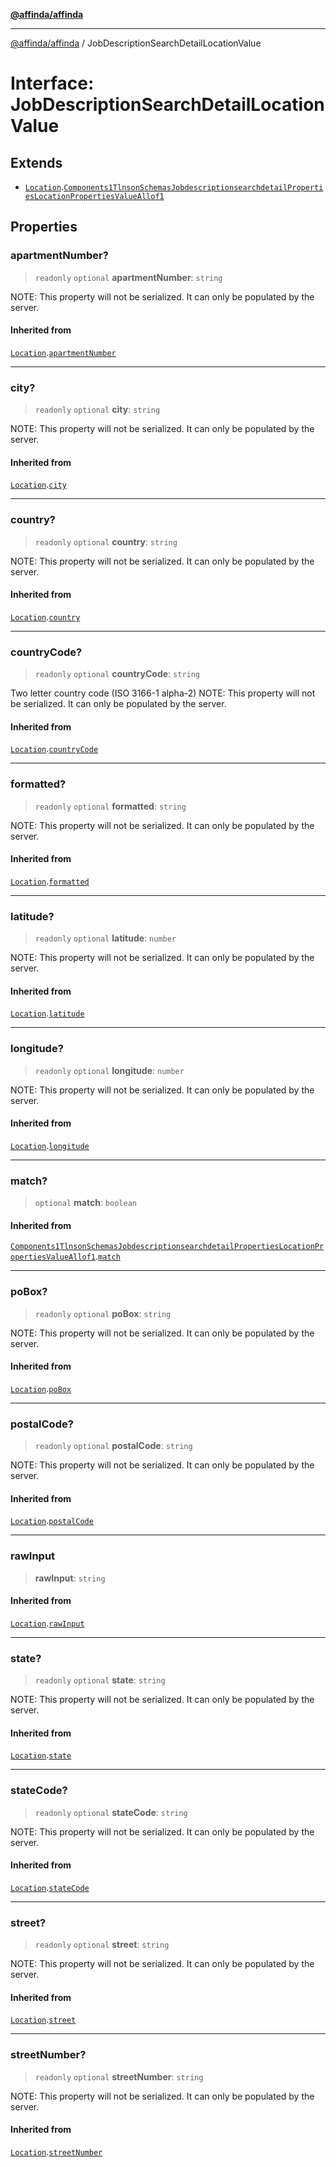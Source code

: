 [**@affinda/affinda**](../README.md)

***

[@affinda/affinda](../globals.md) / JobDescriptionSearchDetailLocationValue

# Interface: JobDescriptionSearchDetailLocationValue

## Extends

- [`Location`](Location.md).[`Components1TlnsonSchemasJobdescriptionsearchdetailPropertiesLocationPropertiesValueAllof1`](Components1TlnsonSchemasJobdescriptionsearchdetailPropertiesLocationPropertiesValueAllof1.md)

## Properties

### apartmentNumber?

> `readonly` `optional` **apartmentNumber**: `string`

NOTE: This property will not be serialized. It can only be populated by the server.

#### Inherited from

[`Location`](Location.md).[`apartmentNumber`](Location.md#apartmentnumber)

***

### city?

> `readonly` `optional` **city**: `string`

NOTE: This property will not be serialized. It can only be populated by the server.

#### Inherited from

[`Location`](Location.md).[`city`](Location.md#city)

***

### country?

> `readonly` `optional` **country**: `string`

NOTE: This property will not be serialized. It can only be populated by the server.

#### Inherited from

[`Location`](Location.md).[`country`](Location.md#country)

***

### countryCode?

> `readonly` `optional` **countryCode**: `string`

Two letter country code (ISO 3166-1 alpha-2)
NOTE: This property will not be serialized. It can only be populated by the server.

#### Inherited from

[`Location`](Location.md).[`countryCode`](Location.md#countrycode)

***

### formatted?

> `readonly` `optional` **formatted**: `string`

NOTE: This property will not be serialized. It can only be populated by the server.

#### Inherited from

[`Location`](Location.md).[`formatted`](Location.md#formatted)

***

### latitude?

> `readonly` `optional` **latitude**: `number`

NOTE: This property will not be serialized. It can only be populated by the server.

#### Inherited from

[`Location`](Location.md).[`latitude`](Location.md#latitude)

***

### longitude?

> `readonly` `optional` **longitude**: `number`

NOTE: This property will not be serialized. It can only be populated by the server.

#### Inherited from

[`Location`](Location.md).[`longitude`](Location.md#longitude)

***

### match?

> `optional` **match**: `boolean`

#### Inherited from

[`Components1TlnsonSchemasJobdescriptionsearchdetailPropertiesLocationPropertiesValueAllof1`](Components1TlnsonSchemasJobdescriptionsearchdetailPropertiesLocationPropertiesValueAllof1.md).[`match`](Components1TlnsonSchemasJobdescriptionsearchdetailPropertiesLocationPropertiesValueAllof1.md#match)

***

### poBox?

> `readonly` `optional` **poBox**: `string`

NOTE: This property will not be serialized. It can only be populated by the server.

#### Inherited from

[`Location`](Location.md).[`poBox`](Location.md#pobox)

***

### postalCode?

> `readonly` `optional` **postalCode**: `string`

NOTE: This property will not be serialized. It can only be populated by the server.

#### Inherited from

[`Location`](Location.md).[`postalCode`](Location.md#postalcode)

***

### rawInput

> **rawInput**: `string`

#### Inherited from

[`Location`](Location.md).[`rawInput`](Location.md#rawinput)

***

### state?

> `readonly` `optional` **state**: `string`

NOTE: This property will not be serialized. It can only be populated by the server.

#### Inherited from

[`Location`](Location.md).[`state`](Location.md#state)

***

### stateCode?

> `readonly` `optional` **stateCode**: `string`

NOTE: This property will not be serialized. It can only be populated by the server.

#### Inherited from

[`Location`](Location.md).[`stateCode`](Location.md#statecode)

***

### street?

> `readonly` `optional` **street**: `string`

NOTE: This property will not be serialized. It can only be populated by the server.

#### Inherited from

[`Location`](Location.md).[`street`](Location.md#street)

***

### streetNumber?

> `readonly` `optional` **streetNumber**: `string`

NOTE: This property will not be serialized. It can only be populated by the server.

#### Inherited from

[`Location`](Location.md).[`streetNumber`](Location.md#streetnumber)
